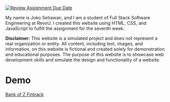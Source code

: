 [![Review Assignment Due Date](https://classroom.github.com/assets/deadline-readme-button-24ddc0f5d75046c5622901739e7c5dd533143b0c8e959d652212380cedb1ea36.svg)](https://classroom.github.com/a/jmQFTmFT)

My name is Joko Setiawan, and I am a student of Full Stack Software Engineering at RevoU. I created this website using HTML, CSS, and JavaScript to fulfill the assignment for the seventh week.

**Disclaimer:** This website is a simulated project and does not represent a real organization or entity. All content, including text, images, and information, on this website is fictional and created solely for demonstration and educational purposes. The purpose of this website is to showcase web development skills and simulate the design and functionality of a website.

# Demo

[Bank of Z Fintrack](https://zbank-fintrack.netlify.app/)
